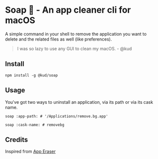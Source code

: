 # Soap 🧼 - An app cleaner cli for macOS

A simple command in your shell to remove the application you want to delete and the related files as well (like preferences).

> I was so lazy to use any GUI to clean my macOS. - @kud

## Install

```shell
npm install -g @kud/soap
```

## Usage

You've got two ways to uninstall an application, via its path or via its cask name.

```shell
soap :app-path: # '/Applications/remove.bg.app'
```

```shell
soap :cask-name: # removebg
```

## Credits

Inspired from [App Eraser](https://github.com/davunt/app-eraser)
